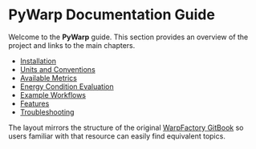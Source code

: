 # PyWarp Documentation Guide

Welcome to the **PyWarp** guide. This section provides an overview of the project and links to the main chapters.

- [Installation](installation.md)
- [Units and Conventions](units.md)
- [Available Metrics](metrics.md)
- [Energy Condition Evaluation](energy_conditions.md)
- [Example Workflows](workflows.md)
- [Features](features.md)
- [Troubleshooting](troubleshooting.md)

The layout mirrors the structure of the original [WarpFactory GitBook](https://applied-physics.gitbook.io/warp-factory) so users familiar with that resource can easily find equivalent topics.
